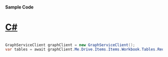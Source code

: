 #### Sample Code
# [C#](#tab/Csharp)

```C#

GraphServiceClient graphClient = new GraphServiceClient();
var tables = await graphClient.Me.Drive.Items.Items.Workbook.Tables.Request().GetAsync();

```
